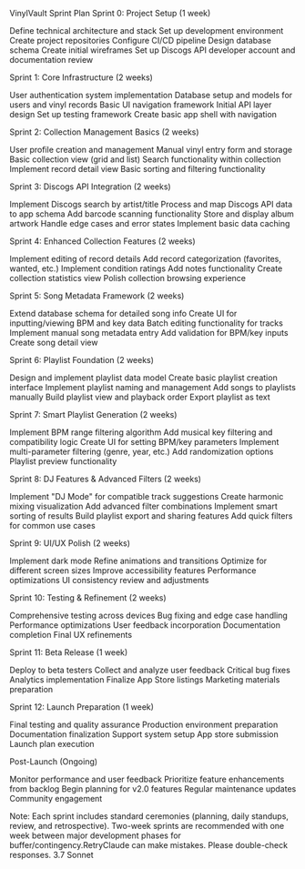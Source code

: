 VinylVault Sprint Plan
Sprint 0: Project Setup (1 week)

Define technical architecture and stack
Set up development environment
Create project repositories
Configure CI/CD pipeline
Design database schema
Create initial wireframes
Set up Discogs API developer account and documentation review

Sprint 1: Core Infrastructure (2 weeks)

User authentication system implementation
Database setup and models for users and vinyl records
Basic UI navigation framework
Initial API layer design
Set up testing framework
Create basic app shell with navigation

Sprint 2: Collection Management Basics (2 weeks)

User profile creation and management
Manual vinyl entry form and storage
Basic collection view (grid and list)
Search functionality within collection
Implement record detail view
Basic sorting and filtering functionality

Sprint 3: Discogs API Integration (2 weeks)

Implement Discogs search by artist/title
Process and map Discogs API data to app schema
Add barcode scanning functionality
Store and display album artwork
Handle edge cases and error states
Implement basic data caching

Sprint 4: Enhanced Collection Features (2 weeks)

Implement editing of record details
Add record categorization (favorites, wanted, etc.)
Implement condition ratings
Add notes functionality
Create collection statistics view
Polish collection browsing experience

Sprint 5: Song Metadata Framework (2 weeks)

Extend database schema for detailed song info
Create UI for inputting/viewing BPM and key data
Batch editing functionality for tracks
Implement manual song metadata entry
Add validation for BPM/key inputs
Create song detail view

Sprint 6: Playlist Foundation (2 weeks)

Design and implement playlist data model
Create basic playlist creation interface
Implement playlist naming and management
Add songs to playlists manually
Build playlist view and playback order
Export playlist as text

Sprint 7: Smart Playlist Generation (2 weeks)

Implement BPM range filtering algorithm
Add musical key filtering and compatibility logic
Create UI for setting BPM/key parameters
Implement multi-parameter filtering (genre, year, etc.)
Add randomization options
Playlist preview functionality

Sprint 8: DJ Features & Advanced Filters (2 weeks)

Implement "DJ Mode" for compatible track suggestions
Create harmonic mixing visualization
Add advanced filter combinations
Implement smart sorting of results
Build playlist export and sharing features
Add quick filters for common use cases

Sprint 9: UI/UX Polish (2 weeks)

Implement dark mode
Refine animations and transitions
Optimize for different screen sizes
Improve accessibility features
Performance optimizations
UI consistency review and adjustments

Sprint 10: Testing & Refinement (2 weeks)

Comprehensive testing across devices
Bug fixing and edge case handling
Performance optimizations
User feedback incorporation
Documentation completion
Final UX refinements

Sprint 11: Beta Release (1 week)

Deploy to beta testers
Collect and analyze user feedback
Critical bug fixes
Analytics implementation
Finalize App Store listings
Marketing materials preparation

Sprint 12: Launch Preparation (1 week)

Final testing and quality assurance
Production environment preparation
Documentation finalization
Support system setup
App store submission
Launch plan execution

Post-Launch (Ongoing)

Monitor performance and user feedback
Prioritize feature enhancements from backlog
Begin planning for v2.0 features
Regular maintenance updates
Community engagement

Note: Each sprint includes standard ceremonies (planning, daily standups, review, and retrospective). Two-week sprints are recommended with one week between major development phases for buffer/contingency.RetryClaude can make mistakes. Please double-check responses. 3.7 Sonnet